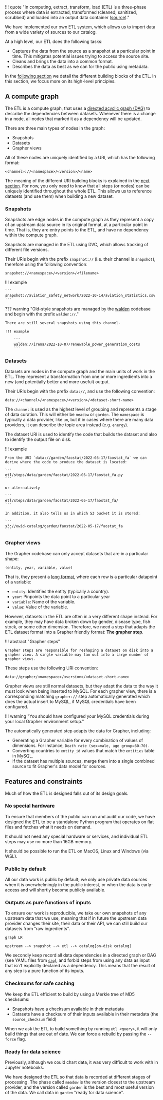 
!!! quote "In computing, extract, transform, load (ETL) is a three-phase process where data is extracted, transformed (cleaned, sanitized, scrubbed) and loaded into an output data container ([source](https://en.wikipedia.org/wiki/Extract,_transform,_load))."

We have implemented our own ETL system, which allows us to import data from a wide variety of sources to our catalog.

At a high level, our ETL does the following tasks:


- Captures the data from the source as a snapshot at a particular point in time. This mitigates potential issues trying to access the source site.
- Cleans and brings the data into a common format.
- Describes the data as best as we can for the public using metadata.

In the [following section](workflow/index.md) we detail the different building blocks of the ETL. In this section, we focus more on its high-level principles.

## A compute graph

The ETL is a compute graph, that uses a [directed acyclic graph (DAG)](https://en.wikipedia.org/wiki/Directed_acyclic_graph) to describe the dependencies between datasets. Whenever there is a change in a node, all nodes that marked it as a dependency will be updated.

There are three main types of nodes in the graph:

- Snapshots
- Datasets
- Grapher views

All of these nodes are uniquely identified by a URI, which has the following format:

```
<channel>://<namespace>/<version>/<name>
```

The meaning of the different URI building blocks is explained in the [next section](workflow/index.md). For now, you only need to know that all steps (or nodes) can be uniquely identified throughout the whole ETL. This allows us to reference datasets (and use them) when building a new dataset.


### Snapshots

Snapshots are edge nodes in the compute graph as they represent a copy of an upstream data source in its original format, at a particular point in time. That is, they are entry points to the ETL, and have no dependency within the compute graph.

Snapshots are managed in the ETL using DVC, which allows tracking of different file versions.

Their URIs begin with the prefix `snapshot://` (i.e. their channel is `snapshot`), therefore using the following convention:

```
snapshot://<namespace>/<version>/<filename>
```

!!! example

    ```
    snapshot://aviation_safety_network/2022-10-14/aviation_statistics.csv
    ```

??? warning "Old-style snapshots are managed by the [walden](https://github.com/owid/walden) codebase and begin with the prefix `walden://`."

    There are still several snapshots using this channel.

    !!! example

        ```
        walden://irena/2022-10-07/renewable_power_generation_costs
        ```

### Datasets

Datasets are nodes in the compute graph and the main units of work in the ETL. They represent a transformation from one or more ingredients into a new (and potentially better and more useful) output.

Their URIs begin with the prefix `data://`, and use the following convention:

```
data://<channel>/<namespace>/<version>/<dataset-short-name>
```

The `channel` is used as the highest level of grouping and represents a stage of data curation. This will either be `meadow` or `garden`. The `namespace` is typically a data provider, like `un`, but it in cases where there are many data providers, it can describe the topic area instead (e.g. `energy`).

The dataset URI is used to identify the code that builds the dataset and also to identify the output file on disk.

!!! example

    From the URI `data://garden/faostat/2022-05-17/faostat_fa` we can derive where the code to produce the dataset is located:

    ```
    etl/steps/data/garden/faostat/2022-05-17/faostat_fa.py
    ```

    or alternatively

    ```
    etl/steps/data/garden/faostat/2022-05-17/faostat_fa/
    ```

    In addition, it also tells us in which S3 bucket it is stored:

    ```
    s3://owid-catalog/garden/faostat/2022-05-17/faostat_fa
    ```

### Grapher views

The Grapher codebase can only accept datasets that are in a particular shape:

```
(entity, year, variable, value)
```

That is, they present a [long format](https://towardsdatascience.com/long-and-wide-formats-in-data-explained-e48d7c9a06cb), where each row is a particular datapoint of a variable:

- `entity`: Identifies the entity (typically a country).
- `year`: Pinpoints the data point to a particular year
- `variable`: Name of the variable.
- `value`: Value of the variable.


However, datasets in the ETL are often in a very different shape instead. For example, they may have data broken down by gender, disease type, fish stock, or some other dimension. Therefore, we need a step that adapts the ETL dataset format into a Grapher friendly format: **The grapher step**.

!!! abstract "Grapher steps"

    Grapher steps are responsible for reshaping a dataset on disk into a grapher view. A single variable may fan out into a large number of grapher views.

These steps use the following URI convention:

```
data://grapher/<namespace>/<version>/<dataset-short-name>
```

Grapher views are still normal datasets, but they adapt the data to the way it must look when being inserted to MySQL. For each grapher view, there is a corresponding matching `grapher://` step automatically generated which does the actual insert to MySQL, if MySQL credentials have been configured.


!!! warning "You should have configured your MySQL credentials during your local Grapher environment setup."


The automatically generated step adapts the data for Grapher, including:

- Generating a Grapher variable for every combination of values of dimensions. For instance, `Death rate (sex=male, age group=60-70)`.
- Converting countries to `entity_id` values that match the `entities` table in MySQL.
- If the dataset has multiple sources, merge them into a single combined source to fit Grapher's data model for sources.

## Features and constraints

Much of how the ETL is designed falls out of its design goals.

### No special hardware

To ensure that members of the public can run and audit our code, we have designed the ETL to be a standalone Python program that operates on flat files and fetches what it needs on demand.

It should not need any special hardware or services, and individual ETL steps may use no more than 16GB memory.

It should be possible to run the ETL on MacOS, Linux and Windows (via WSL).

### Public by default

All our data work is public by default; we only use private data sources when it is overwhelmingly in the public interest, or when the data is early-access and will shortly become publicly available.

### Outputs as pure functions of inputs

To ensure our work is reproducible, we take our own snapshots of any upstream data that we use, meaning that if in future the upstream data provider changes their site, their data or their API, we can still build our datasets from "raw ingredients".

```mermaid
graph LR

upstream --> snapshot --> etl --> catalog[on-disk catalog]
```

We secondly keep record all data dependencies in a directed graph or DAG (see YAML files from [`dag`](https://github.com/owid/etl/blob/master/dag/main.yml)), and forbid steps from using any data as input that isn't explicitly declared as a dependency. This means that the result of any step is a pure function of its inputs.

### Checksums for safe caching

We keep the ETL efficient to build by using a Merkle tree of MD5 checksums:

- Snapshots have a checksum available in their metadata
- Datasets have a checksum of their inputs available in their metadata (the `source_checksum` field)

When we ask the ETL to build something by running `etl <query>`, it will only build things that are out of date. We can force a rebuild by passing the `--force` flag.

### Ready for data science

Previously, although we could chart data, it was very difficult to work with in Jupyter notebooks.

We have designed the ETL so that data is recorded at different stages of processing. The phase called `meadow` is the version closest to the upstream provider, and the version called `garden` is the best and most useful version of the data. We call data in `garden` "ready for data science".
